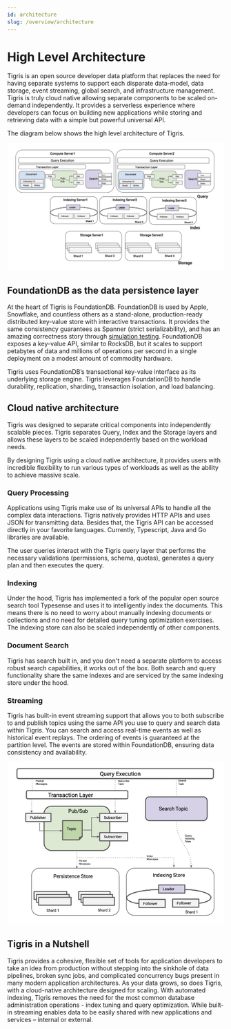 ```yaml
---
id: architecture
slug: /overview/architecture
---
```


# High Level Architecture

Tigris is an open source developer data platform that replaces the need for
having separate systems to support each disparate data-model, data storage,
event streaming, global search, and infrastructure management. Tigris is
truly cloud native allowing separate components to be scaled on-demand
independently. It provides a serverless experience where developers can
focus on building new applications while storing and retrieving data with a
simple but powerful universal API.

The diagram below shows the high level architecture of Tigris.

![Tigris High Level Architecture Overview](tigris-cloud-native-arch.jpg)

## FoundationDB as the data persistence layer

At the heart of Tigris is FoundationDB. FoundationDB is used by Apple,
Snowflake, and countless others as a stand-alone, production-ready
distributed key-value store with interactive transactions. It provides the
same consistency guarantees as Spanner (strict serializability), and has an
amazing correctness story through
[simulation testing](https://apple.github.io/foundationdb/testing.html).
FoundationDB exposes a key-value API, similar to RocksDB, but it scales to
support petabytes of data and millions of operations per second in a single
deployment on a modest amount of commodity hardware.

Tigris uses FoundationDB’s transactional key-value interface as its
underlying storage engine. Tigris leverages FoundationDB to handle
durability, replication, sharding, transaction isolation, and load balancing.

## Cloud native architecture

Tigris was designed to separate critical components into independently
scalable pieces. Tigris separates Query, Index and the Storage layers and
allows these layers to be scaled independently based on the workload needs.

By designing Tigris using a cloud native architecture, it provides users
with incredible flexibility to run various types of workloads as well as the
ability to achieve massive scale.

### Query Processing

Applications using Tigris make use of its universal APIs to handle all
the complex data interactions. Tigris natively provides HTTP APIs and uses
JSON for transmitting data. Besides that, the Tigris API can be accessed
directly in your favorite languages. Currently, Typescript, Java and Go
libraries are available.

The user queries interact with the Tigris query layer that performs the
necessary validations (permissions, schema, quotas), generates a query plan
and then executes the query.

### Indexing

Under the hood, Tigris has implemented a fork of the popular open source
search tool Typesense and uses it to intelligently index the documents. This
means there is no need to worry about manually indexing documents or
collections and no need for detailed query tuning optimization exercises.
The indexing store can also be scaled independently of other components.

### Document Search

Tigris has search built in, and you don't need a separate platform to access
robust search capabilities, it works out of the box. Both search and query
functionality share the same indexes and are serviced by the same indexing
store under the hood.

### Streaming

Tigris has built-in event streaming support that allows you to both
subscribe to and publish topics using the same API you use to query and
search data within Tigris. You can search and access real-time events
as well as historical event replays. The ordering of events is guaranteed at
the partition level. The events are stored within FoundationDB, ensuring
data consistency and availability.

![Tigris Cloud Native Architecture](tigris-streaming-arch.jpg)

## Tigris in a Nutshell

Tigris provides a cohesive, flexible set of tools for application developers
to take an idea from production without stepping into the sinkhole of data
pipelines, broken sync jobs, and complicated concurrency bugs present in
many modern application architectures. As your data grows, so does Tigris,
with a cloud-native architecture designed for scaling. With automated
indexing, Tigris removes the need for the most common database
administration operations - index tuning and query optimization. While built-in
streaming enables data to be easily shared with new applications and
services – internal or external.
